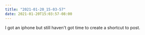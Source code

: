 ```yaml
---
title: "2021-01-20_15-03-57"
date: 2021-01-20T15:03:57-08:00
---
```


I got an iphone but still haven't got time to create a shortcut to post.
